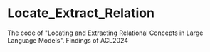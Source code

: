 # Locate_Extract_Relation
The code of "Locating and Extracting Relational Concepts in Large Language Models". Findings of ACL2024
